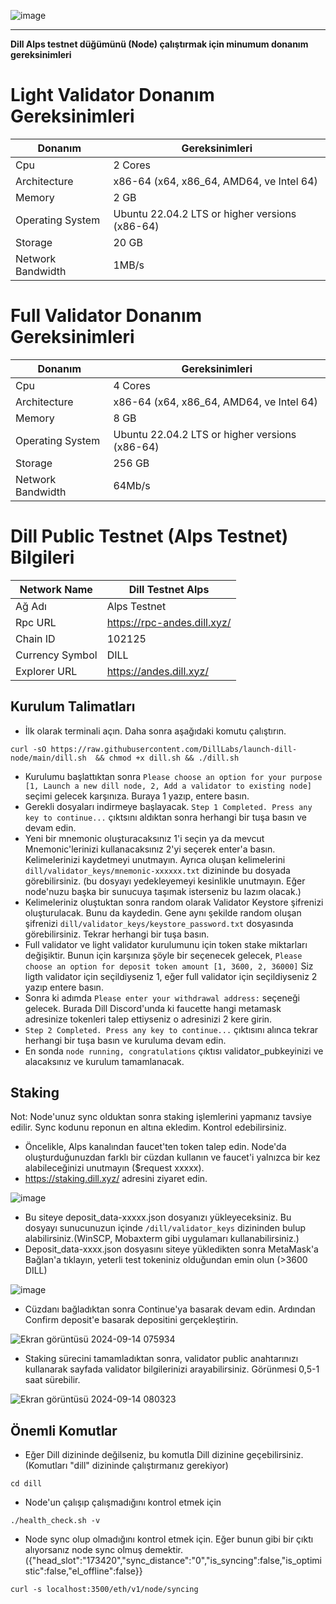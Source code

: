 ![image](https://github.com/user-attachments/assets/94e0ba96-7db4-44db-88b3-577651358207)

------

<b> Dill Alps testnet düğümünü (Node) çalıştırmak için minumum donanım gereksinimleri </b>

# Light Validator Donanım Gereksinimleri
| Donanım | Gereksinimleri |
| ------------- | ---------------- |
Cpu | 2 Cores
Architecture | x86-64 (x64, x86_64, AMD64, ve Intel 64)
Memory | 2 GB
Operating System | Ubuntu 22.04.2 LTS or higher versions (x86-64)
Storage | 20 GB
Network Bandwidth | 1MB/s 

# Full Validator Donanım Gereksinimleri
| Donanım | Gereksinimleri |
| ------------- | ---------------- |
Cpu | 4 Cores
Architecture | x86-64 (x64, x86_64, AMD64, ve Intel 64)
Memory | 8 GB
Operating System | Ubuntu 22.04.2 LTS or higher versions (x86-64)
Storage | 256 GB
Network Bandwidth | 64Mb/s 

# Dill Public Testnet (Alps Testnet) Bilgileri
| Network Name     | Dill Testnet Alps |
| ------------- | ---------------- |
Ağ Adı | Alps Testnet
Rpc URL | https://rpc-andes.dill.xyz/
Chain ID | 102125
Currency Symbol | DILL
Explorer URL | https://andes.dill.xyz/


## Kurulum Talimatları

- İlk olarak terminali açın. Daha sonra aşağıdaki komutu çalıştırın.

```
curl -sO https://raw.githubusercontent.com/DillLabs/launch-dill-node/main/dill.sh  && chmod +x dill.sh && ./dill.sh
```
- Kurulumu başlattıktan sonra ```Please choose an option for your purpose [1, Launch a new dill node, 2, Add a validator to existing node]``` seçimi gelecek karşınıza. Buraya 1 yazıp, entere basın. 
- Gerekli dosyaları indirmeye başlayacak. ```Step 1 Completed. Press any key to continue...``` çıktsını aldıktan sonra herhangi bir tuşa basın ve devam edin.
- Yeni bir mnemonic oluşturacaksınız 1'i seçin ya da mevcut Mnemonic'lerinizi kullanacaksınız 2'yi seçerek enter'a basın. Kelimelerinizi kaydetmeyi unutmayın. Ayrıca oluşan kelimelerini ```dill/validator_keys/mnemonic-xxxxxx.txt``` dizininde bu dosyada görebilirsiniz. (bu dosyayı yedekleyemeyi kesinlikle unutmayın. Eğer node'nuzu başka bir sunucuya taşımak isterseniz bu lazım olacak.)
- Kelimeleriniz oluştuktan sonra random olarak Validator Keystore şifrenizi oluşturulacak. Bunu da kaydedin. Gene aynı şekilde random oluşan şifrenizi ```dill/validator_keys/keystore_password.txt``` dosyasında görebilirsiniz. Tekrar herhangi bir tuşa basın.
- Full validator ve light validator kurulumunu için token stake miktarları değişiktir. Bunun için karşınıza şöyle bir seçenecek gelecek, ```Please choose an option for deposit token amount [1, 3600, 2, 36000]``` Siz ligth validator için seçildiyseniz 1, eğer full validator için seçildiyseniz 2 yazıp entere basın.
- Sonra ki adımda ```Please enter your withdrawal address:``` seçeneği gelecek. Burada Dill Discord'unda ki faucette hangi metamask adresinize tokenleri talep ettiyseniz o adresinizi 2 kere girin.
- ```Step 2 Completed. Press any key to continue...``` çıktısını alınca tekrar herhangi bir tuşa basın ve kuruluma devam edin.
- En sonda ```node running, congratulations``` çıktısı validator_pubkeyinizi ve alacaksınız ve kurulum tamamlanacak.

## Staking

Not: Node'unuz sync olduktan sonra staking işlemlerini yapmanız tavsiye edilir. Sync kodunu reponun en altına ekledim. Kontrol edebilirsiniz.

  - Öncelikle, Alps kanalından faucet'ten token talep edin. Node'da oluşturduğunuzdan farklı bir cüzdan kullanın ve faucet'i yalnızca bir kez alabileceğinizi unutmayın ($request xxxxx).
  - https://staking.dill.xyz/ adresini ziyaret edin.

![image](https://github.com/user-attachments/assets/3c24ea5d-c728-4ee7-87f3-b2a42abd5dd5)

- Bu siteye deposit_data-xxxxx.json dosyanızı yükleyeceksiniz. Bu dosyayı sunucunuzun içinde ```/dill/validator_keys``` dizininden bulup alabilirsiniz.(WinSCP, Mobaxterm gibi uygulamarı kullanabilirsiniz.)
- Deposit_data-xxxx.json dosyasını siteye yükledikten sonra MetaMask'a Bağlan'a tıklayın, yeterli test tokeniniz olduğundan emin olun (>3600 DILL)

 ![image](https://github.com/user-attachments/assets/f8238c5a-b216-476c-a5a3-18fc919211b6)

- Cüzdanı bağladıktan sonra Continue'ya basarak devam edin. Ardından Confirm deposit'e basarak depositini gerçekleştirin.

![Ekran görüntüsü 2024-09-14 075934](https://github.com/user-attachments/assets/8f9bcb6a-ddfd-41cf-b202-fc99e5bba489)

- Staking sürecini tamamladıktan sonra, validator public anahtarınızı kullanarak sayfada validator bilgilerinizi arayabilirsiniz. Görünmesi 0,5-1 saat sürebilir.

![Ekran görüntüsü 2024-09-14 080323](https://github.com/user-attachments/assets/1539f0ca-324c-4188-97ea-a279b50d28ab)


## Önemli Komutlar

- Eğer Dill dizininde değilseniz, bu komutla Dill dizinine geçebilirsiniz. (Komutları "dill" dizininde çalıştırmanız gerekiyor)
```
cd dill 
```

- Node'un çalışıp çalışmadığını kontrol etmek için
```
./health_check.sh -v
```

- Node sync olup olmadığını kontrol etmek için. Eğer bunun gibi bir çıktı alıyorsanız node sync olmuş demektir. ({"head_slot":"173420","sync_distance":"0","is_syncing":false,"is_optimistic":false,"el_offline":false}}
```
curl -s localhost:3500/eth/v1/node/syncing
```
